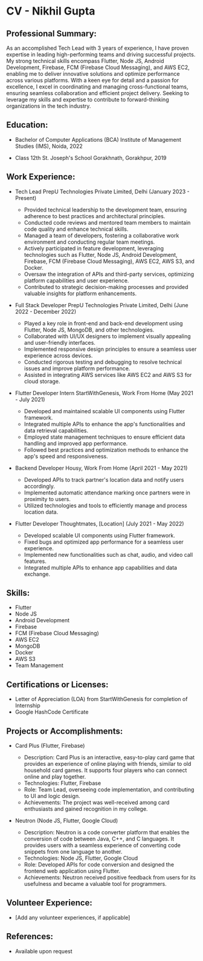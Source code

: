 # CV - Nikhil Gupta

## Professional Summary:
As an accomplished Tech Lead with 3 years of experience, I have proven expertise in leading high-performing teams and driving successful projects. My strong technical skills encompass Flutter, Node JS, Android Development, Firebase, FCM (Firebase Cloud Messaging), and AWS EC2, enabling me to deliver innovative solutions and optimize performance across various platforms. With a keen eye for detail and a passion for excellence, I excel in coordinating and managing cross-functional teams, ensuring seamless collaboration and efficient project delivery. Seeking to leverage my skills and expertise to contribute to forward-thinking organizations in the tech industry.

## Education:
- Bachelor of Computer Applications (BCA)
  Institute of Management Studies (IMS), Noida, 2022

- Class 12th
  St. Joseph's School Gorakhnath, Gorakhpur, 2019

## Work Experience:
- Tech Lead
  PrepU Technologies Private Limited, Delhi (January 2023 - Present)
  - Provided technical leadership to the development team, ensuring adherence to best practices and architectural principles.
  - Conducted code reviews and mentored team members to maintain code quality and enhance technical skills.
  - Managed a team of developers, fostering a collaborative work environment and conducting regular team meetings.
  - Actively participated in feature development, leveraging technologies such as Flutter, Node JS, Android Development, Firebase, FCM (Firebase Cloud Messaging), AWS EC2, AWS S3, and Docker.
  - Oversaw the integration of APIs and third-party services, optimizing platform capabilities and user experience.
  - Contributed to strategic decision-making processes and provided valuable insights for platform enhancements.

- Full Stack Developer
  PrepU Technologies Private Limited, Delhi (June 2022 - December 2022)
  - Played a key role in front-end and back-end development using Flutter, Node JS, MongoDB, and other technologies.
  - Collaborated with UI/UX designers to implement visually appealing and user-friendly interfaces.
  - Implemented responsive design principles to ensure a seamless user experience across devices.
  - Conducted rigorous testing and debugging to resolve technical issues and improve platform performance.
  - Assisted in integrating AWS services like AWS EC2 and AWS S3 for cloud storage.

- Flutter Developer Intern
  StartWithGenesis, Work From Home (May 2021 - July 2021)
  - Developed and maintained scalable UI components using Flutter framework.
  - Integrated multiple APIs to enhance the app's functionalities and data retrieval capabilities.
  - Employed state management techniques to ensure efficient data handling and improved app performance.
  - Followed best practices and optimization methods to enhance the app's speed and responsiveness.

- Backend Developer
  Housy, Work From Home (April 2021 - May 2021)
  - Developed APIs to track partner's location data and notify users accordingly.
  - Implemented automatic attendance marking once partners were in proximity to users.
  - Utilized technologies and tools to efficiently manage and process location data.

- Flutter Developer
  Thoughtmates, [Location] (July 2021 - May 2022)
  - Developed scalable UI components using Flutter framework.
  - Fixed bugs and optimized app performance for a seamless user experience.
  - Implemented new functionalities such as chat, audio, and video call features.
  - Integrated multiple APIs to enhance app capabilities and data exchange.

## Skills:
- Flutter
- Node JS
- Android Development
- Firebase
- FCM (Firebase Cloud Messaging)
- AWS EC2
- MongoDB
- Docker
- AWS S3
- Team Management

## Certifications or Licenses:
- Letter of Appreciation (LOA) from StartWithGenesis for completion of Internship
- Google HashCode Certificate

## Projects or Accomplishments:
- Card Plus (Flutter, Firebase)
  - Description: Card Plus is an interactive, easy-to-play card game that provides an experience of online playing with friends, similar to old household card games. It supports four players who can connect online and play together.
  - Technologies: Flutter, Firebase
  - Role: Team Lead, overseeing code implementation, and contributing to UI and logic design.
  - Achievements: The project was well-received among card enthusiasts and gained recognition in my college.

- Neutron (Node JS, Flutter, Google Cloud)
  - Description: Neutron is a code converter platform that enables the conversion of code between Java, C++, and C languages. It provides users with a seamless experience of converting code snippets from one language to another.
  - Technologies: Node JS, Flutter, Google Cloud
  - Role: Developed APIs for code conversion and designed the frontend web application using Flutter.
  - Achievements: Neutron received positive feedback from users for its usefulness and became a valuable tool for programmers.

## Volunteer Experience:
- [Add any volunteer experiences, if applicable]

## References:
- Available upon request
